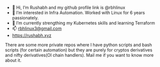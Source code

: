 - 👋 Hi, I’m Rushabh and my github profile link is @rbhlinux
- 👀 I’m interested in Infra Automation. Worked with Linux for 6 years passionately.
- 🌱 I’m currently strengthing my Kubernetes skills and learning Terraform
- 📫 rbhlinux3@gmail.com
- https://rushabh.xyz

<!---
rushabh-github/rushabh-github is a ✨ special ✨ repository because its `README.md` (this file) appears on your GitHub profile.
You can click the Preview link to take a look at your changes.
--->

There are some more private repos where I have python scripts and bash scripts (for certain automation) but they are purely for cryptos derivatives and nifty derivatives(OI chain handlers). Mail me if you want to know more about it.
